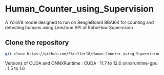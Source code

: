 # Human_Counter_using_Supervision

A YoloV8 model designed to run on BeagleBoard BBAI64 for counting and detecting humans using LineZone API of RoboFlow Supervision

## Clone the repository
```bash
git clone https://github.com/Skriller18/Human_Counter_using_Supervision.git
```


Versions of CUDA and ONNXRuntime :
CUDA : 11.7 to 12.0
onnxruntime-gpu : 1.5 to 1.6


